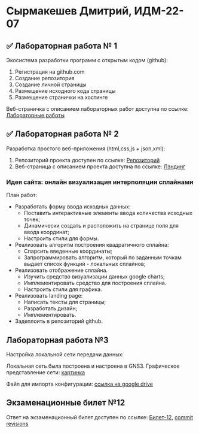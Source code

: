 # Сырмакешев Дмитрий, ИДМ-22-07

## ✅ Лабораторная работа № 1

Экосистема разработки программ с открытым кодом (github):

1. Регистрация на github.com
2. Создание репозитория
3. Создание личной страницы
4. Размещение исходного кода страницы
5. Размещение странички на хостинге

Веб-страничка с описанием лабораторных работ доступна по ссылке: [Лабораторные работы](https://divoskov.github.io/inet_labs/)

## ✅ Лабораторная работа № 2

Разработка простого веб-приложения (html,css,js + json,xml):

1. Репозиторий проекта доступен по ссылке: [Репозиторий](https://github.com/divoskov/inet_lab2)
2. Веб-страница с описанием проекта доступна по ссылке: [Лэндинг](https://divoskov.github.io/inet_lab2/)

### Идея сайта: онлайн визуализация интерполяции сплайнами
План работ:
* Разработать форму ввода исходных данных:
  + Поставить интерактивные элементы ввода количества исходных точек;
  + Динамически создать и расположить на странице поля для ввода координат;
  + Настроить стили для формы.
* Реализовать алгоритм построения квадратичного сплайна:
  + Спарсить введенные координаты;
  + Запрограммировать алгоритм, который по заданным точкам выдает список функций - локальных сплайнов;
* Реализовать отображение сплайна.
  + Изучить средство визуализации данных google charts;
  + Имплементировать средство для построения сплайна.
  + Настроить стили для графика.
* Реализовать landing page:
  + Написать тексты для страницы;
  + Разработать дизайн;
  + Имплементировать.
* Задеплоить в репозиторий github.

## Лабораторная работа №3

Настройка локальной сети передачи данных:

Локальная сеть была построена и настроена в GNS3.
Графическое представление сети: [картинка](https://github.com/divoskov/inet_labs/blob/main/scrnsht.png)

Файл для импорта конфигурации: [ссылка на google drive](https://drive.google.com/drive/folders/1lyq3YGRuK1nAnVEorGhXMHKcW59VxNZY?usp=sharing)

##  Экзаменационные билет №12

Ответ на экзаменационный билет доступен по ссылке: [Билет-12](https://github.com/stankin/inet-2022/wiki/exam12), [commit revisions](https://github.com/stankin/inet-2022/wiki/exam12/_compare/73980a57fd0de2af2ee918952a1687e79eb134da...989da7e51f22e83fcb95af49eff1586c0c11c67a?diff=unified)

